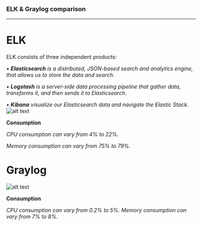 ### **ELK & Graylog comparison**
------------------------------
# ELK
ELK consists of three independent products:

•	***Elasticsearch** is a distributed, JSON-based search and analytics engine, that allows us to  store the data and search.*

•	***Logstash** is a server-side data processing pipeline that gather data, transforms it, and then sends it to Elasticsearch.*

•	***Kibana** visualize our Elasticsearch data and navigate the Elastic Stack.*
![alt text](https://labs.eleks.com/wp-content/uploads/2016/12/14-elastic-stack-1.png)

**Consumption**

*CPU consumption can vary from 4% to 22%.*

*Memory consumption can vary from 75% to  79%.* 

# Graylog
![alt text](http://slideplayer.com/slide/9322936/28/images/12/Architecture.jpg)

**Consumption**

*CPU consumption can vary from 0.2% to 5%.*
 *Memory consumption can vary from 7% to 8%.* 
